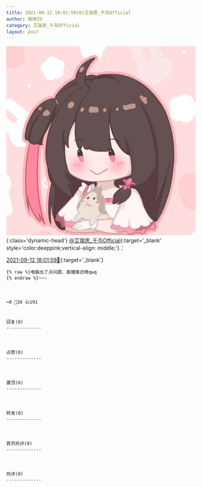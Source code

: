 ```yaml
---
title: 2021-09-12 18:01:59(0)艾瑞思_千鸟Official
author: 御坂IO
category: 艾瑞思_千鸟Official
layout: post
---
```


![img](/images/7e08840c56f251de28bdf766b647bd5fe9a5d50a.jpg){:class='dynamic-head'}
[@艾瑞思_千鸟Official](https://space.bilibili.com/1090010845/dynamic){:target='_blank' style='color:deeppink;vertical-align: middle;'}：

[2021-09-12 18:01:59🔗](https://t.bilibili.com/569523482481372541){:target='_blank'}

~~~
{% raw %}电脑出了点问题、直播推迟嗷qwq
{% endraw %}~~~



↪️0 💬26 👍191


回复(0)
-------------



点赞(0)
-------------



置顶(0)
-------------



转发(0)
-------------



首页热评(0)
-------------



热评(0)
-------------



